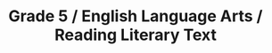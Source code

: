 ---
title: "Grade 5 / English Language Arts / Reading Literary Text"
subject: "ela"
grade: "5"
area: "rlt"
next_steps:
  - instructions: "Ask your student to read a story and find a theme based on details in the text. Then ask him or her to compare and contrast two characters, settings, or events from the story and explain how they relate to the theme. Ask your student to read another story and compare the themes and topics."
  - instructions: "Ask your student to read stories and use details to find their themes. Ask your student to describe how the narrator’s point of view helps to shape the theme and the events of each story. Then ask your student to read another story of the same kind and compare the themes and topics."
  - instructions: "Ask your student to read stories and explain how their themes are developed through the characters and the events. Ask your student to describe how the narrators’ points of view affect how the stories are told. Then ask your student to read another story of the same kind and compare the themes and topics."
---